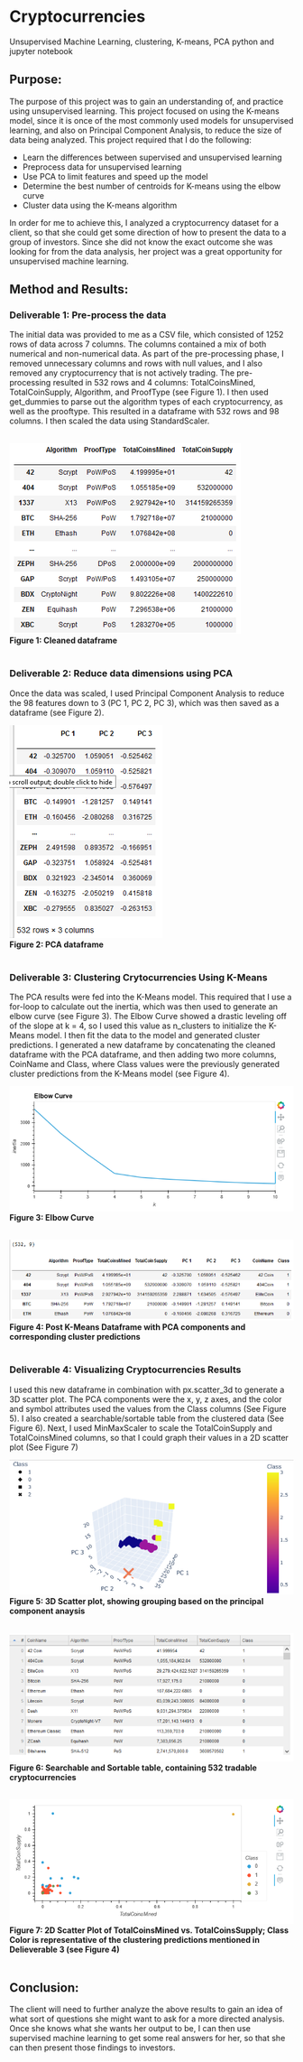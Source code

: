 # Cryptocurrencies
Unsupervised Machine Learning, clustering, K-means, PCA python and jupyter notebook

## Purpose:
The purpose of this project was to gain an understanding of, and practice using unsupervised learning.  This project focused on using the K-means model, since it is once of the most commonly used models for unsupervised learning, and also on Principal Component Analysis, to reduce the size of data being analyzed.  This project required that I do the following:

* Learn the differences between supervised and unsupervised learning
* Preprocess data for unsupervised learning
* Use PCA to limit features and speed up the model
* Determine the best number of centroids for K-means using the elbow curve
* Cluster data using the K-means algorithm

In order for me to achieve this, I analyzed a cryptocurrency dataset for a client, so that she could get some direction of how to present the data to a group of investors.  Since she did not know the exact outcome she was looking for from the data analysis, her project was a great opportunity for unsupervised machine learning.

## Method and Results:

### Deliverable 1: Pre-process the data 
The initial data was provided to me as a CSV file, which consisted of 1252 rows of data across 7 columns.  The columns contained a mix of both numerical and non-numerical data.  As part of the pre-processing phase, I removed unnecessary columns and rows with null values, and I also removed any cryptocurrency that is not actively trading.  The pre-processing resulted in 532 rows and 4 columns: TotalCoinsMined, TotalCoinSupply, Algorithm, and ProofType (see Figure 1).  I then used get_dummies to parse out the algorithm types of each cryptocurrency, as well as the prooftype.  This resulted in a dataframe with 532 rows and 98 columns.  I then scaled the data using StandardScaler.
<br><br>

![This is an image](https://github.com/bartblack13/Cryptocurrencies/blob/main/Module%2018%20files/Resources/clean_crypto_df.png)<br>
**Figure 1: Cleaned dataframe**<br><br>

### Deliverable 2: Reduce data dimensions using PCA
Once the data was scaled, I used Principal Component Analysis to reduce the 98 features down to 3 (PC 1, PC 2, PC 3), which was then saved as a dataframe (see Figure 2).

![This is an image](https://github.com/bartblack13/Cryptocurrencies/blob/main/Module%2018%20files/Resources/df_crypto_pca.png)<br>
**Figure 2: PCA dataframe**<br><br>

### Deliverable 3: Clustering Crytocurrencies Using K-Means
The PCA results were fed into the K-Means model.  This required that I use a for-loop to calculate out the inertia, which was then used to generate an elbow curve (see Figure 3).  The Elbow Curve showed a drastic leveling off of the slope at k = 4, so I used this value as n_clusters to initialize the K-Means model.  I then fit the data to the model and generated cluster predictions.  I generated a new dataframe by concatenating the cleaned dataframe with the PCA dataframe, and then adding two more columns, CoinName and Class, where Class values were the previously generated cluster predictions from the K-Means model (see Figure 4).


![This is an image](https://github.com/bartblack13/Cryptocurrencies/blob/main/Module%2018%20files/Resources/elbow_curve.png)<br>
**Figure 3: Elbow Curve**<br><br>

![This is an image](https://github.com/bartblack13/Cryptocurrencies/blob/main/Module%2018%20files/Resources/clustered_df.png)<br>
**Figure 4: Post K-Means Dataframe with PCA components and corresponding cluster predictions**<br><br>


### Deliverable 4: Visualizing Cryptocurrencies Results
I used this new dataframe in combination with px.scatter_3d to generate a 3D scatter plot.  The PCA components were the x, y, z axes, and the color and symbol attributes used the values from the Class columns (See Figure 5).  I also created a searchable/sortable table from the clustered data (See Figure 6).  Next, I used MinMaxScaler to scale the TotalCoinSupply and TotalCoinsMined columns, so that I could graph their values in a 2D scatter plot (See Figure 7)


![This is an image](https://github.com/bartblack13/Cryptocurrencies/blob/main/Module%2018%20files/Resources/3d_plot.png)<br>
**Figure 5: 3D Scatter plot, showing grouping based on the principal component anaysis**<br><br>

![This is an image](https://github.com/bartblack13/Cryptocurrencies/blob/main/Module%2018%20files/Resources/searchable_table.png)<br>
**Figure 6: Searchable and Sortable table, containing 532 tradable cryptocurrencies**<br><br>

![This is an image](https://github.com/bartblack13/Cryptocurrencies/blob/main/Module%2018%20files/Resources/2D_scatter.png)<br>
**Figure 7: 2D Scatter Plot of TotalCoinsMined vs. TotalCoinsSupply; Class Color is representative of the clustering predictions mentioned in Delieverable 3 (see Figure 4)**<br><br>

## Conclusion:
The client will need to further analyze the above results to gain an idea of what sort of questions she might want to ask for a more directed analysis.  Once she knows what she wants her output to be, I can then use supervised machine learning to get some real answers for her, so that she can then present those findings to investors.
